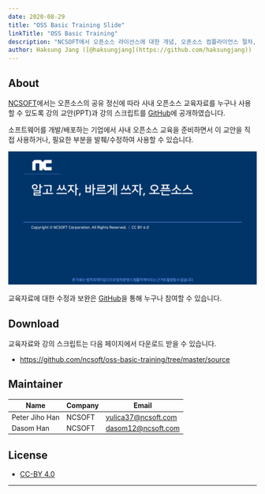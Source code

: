 ```yaml
---
date: 2020-08-29
title: "OSS Basic Training Slide"
linkTitle: "OSS Basic Training"
description: "NCSOFT에서 오픈소스 라이선스에 대한 개념, 오픈소스 컴플라이언스 절차, 코드 작성 시 주의해야 할 점 등에 대한 교육자료를 공개하였습니다"
author: Haksung Jang ([@haksungjang](https://github.com/haksungjang))
---
```



## About

[NCSOFT](https://global.ncsoft.com/)에서는 오픈소스의 공유 정신에 따라 사내 오픈소스 교육자료를 누구나 사용할 수 있도록 강의 교안(PPT)과 강의 스크립트를 [GitHub](https://github.com/ncsoft/oss-basic-training)에 공개하였습니다. 

소프트웨어를 개발/배포하는 기업에서 사내 오픈소스 교육을 준비하면서 이 교안을 직접 사용하거나, 필요한 부분을 발췌/수정하여 사용할 수 있습니다. 

![cover](cover.png)

교육자료에 대한 수정과 보완은 [GitHub](https://github.com/ncsoft/oss-basic-training)을 통해 누구나 참여할 수 있습니다. 

## Download

교육자료와 강의 스크립트는 다음 페이지에서 다운로드 받을 수 있습니다. 

* https://github.com/ncsoft/oss-basic-training/tree/master/source


## Maintainer

| Name            | Company           | Email | 
|-------------------|-----------------|------|
| Peter Jiho Han  | NCSOFT | yulica37@ncsoft.com |
| Dasom Han   | NCSOFT  | 	dasom12@ncsoft.com |


## License

* [CC-BY 4.0](https://creativecommons.org/licenses/by/4.0/)

---------
